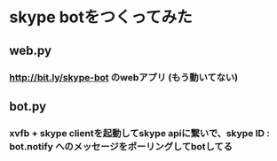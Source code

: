 # skype botをつくってみた

## web.py
### http://bit.ly/skype-bot のwebアプリ (もう動いてない)

## bot.py
### xvfb + skype clientを起動してskype apiに繋いで、skype ID : bot.notify へのメッセージをポーリングしてbotしてる

